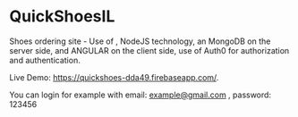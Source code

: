 # QuickShoesIL

Shoes ordering site - Use of , NodeJS technology, 
an MongoDB on the server side, and ANGULAR on the client side,
use of Auth0 for authorization and authentication.

Live Demo: https://quickshoes-dda49.firebaseapp.com/.

You can login for example with email: example@gmail.com , password: 123456
